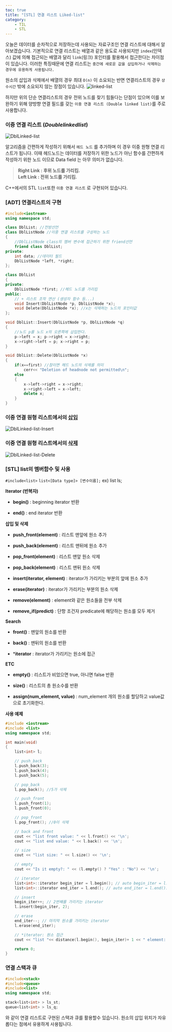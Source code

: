 ```yaml
---
toc: true
title: "[STL] 연결 리스트 Liked-list"
category: 
    - TIL
    - STL
---
```

오늘은 데이터를 순차적으로 저장하는데 사용되는 자료구조인 연결 리스트에 대해서 알아보겠습니다.
기본적으로 연결 리스트는 배열과 같은 용도로 사용되지만 `index`(인덱스) 값에 의해 접근되는 배열과 달리 `link`$($링크) 포인터를 활용해서 접근한다는 차이점이 있습니다. 이러한 특징때문에 연결 리스트는 `중간에 새로운 값을 삽입하거나 삭제하는 경우에 유용하게 사용됩니다.`

원소의 삽입과 삭제에서 배열의 경우 최대 `O(n)` 이 소요되는 반면 연결리스트의 경우 `상수시간` 밖에 소요되지 않는 장점이 있습니다.
![linked-list](/assets/images/linked-list.png "단순 연결 리스트")

하지만 위의 단순 연결리스트의 경우 전위 노드를 찾기 힘들다는 단점이 있으며 이를 보완하기 위해 양방향 연결 필드를 갖는 `이중 연결 리스트 (Double linked list)`를 주로 사용합니다.

### 이중 연결 리스트 $(Double linked list)$

![DblLinked-list](/assets/images/DblLinked-list.png "이중 연결 리스트")

알고리즘을 간편하게 작성하기 위해서 `헤드 노드` 를 추가하며 이 경우 이중 원형 연결 리스트가 됩니다. 이때 헤드노드는 데이터를 저장하기 위한 노드가 아닌 함수를 간편하게 작성하기 위한 노드 이므로 Data field 는 아무 의미가 없습니다.
> **Right Link : 후위 노드를 가리킴.**<br>
**Left Link : 전위 노드를 가리킴.**

C++에서의 STL `list`또한 `이중 연결 리스트` 로 구현되어 있습니다.

### [ADT] 연결리스트의 구현
``` cpp
#include<iostream>
using namespace std;

class DblList; //전방선언
class DblListNode //이중 연결 리스트를 구성하는 노드 
{
    //DblListNode class의 멤버 변수에 접근하기 위한 friend선언
    friend class DblList; 
private:
    int data; //데이터 필드
    DblListNode *left, *right;
};

class DblList
{
private:
    DblListNode *first; //헤드 노드를 가리킴
public:
    // + 리스트 조작 연산 (생성자 함수 등...)
    void Insert(DblListNode *p, DblListNode *x);
    void Delete(DblListNode *x); //x는 삭제하는 노드의 포인터값
};

void DblList::Insert(DblListNode *p, DblListNode *q)
{
    //노드 p를 노드 x의 오른쪽에 삽입한다.
    p->left = x; p->right = x->right;
    x->right->left = p; x->right = p;
}

void DblList::Delete(DblListNode *x)
{
    if(x==first) //참이면 헤드 노드의 삭제를 의미
        cerr<< "Deletion of headnode not permitted\n";
    else
    {
        x->left->right = x->right;
        x->right->left = x->left;
        delete x;
    }
}
```

### 이중 연결 원형 리스트에서의 <u>삽입</u>

![DblLinked-list-Insert](/assets/images/DblLinked-list-Insert.png "이중 연결 리스트 삽입")

### 이중 연결 원형 리스트에서의 <u>삭제</u>

![DblLinked-list-Delete](/assets/images/DblLinked-list-Delete.png "이중 연결 리스트 삭제")

### [STL] list의 멤버함수 및 사용
`#include<list>` 
`list<[Data type]> [변수이름];`
ex) list<int> ls;

**Iterator (반복자)**

- **begin()** : beginning iterator 반환

- **end()** : end iterator 반환

**삽입 및 삭제**

- **push_front(element)** : 리스트 맨앞에 원소 추가

- **push_back(element)** : 리스트 맨뒤에 원소 추가

- **pop_front(element)** : 리스트 맨앞 원소 삭제

- **pop_back(element)** : 리스트 맨뒤 원소 삭제

- **insert(iterator, element)** : iterator가 가리키는 부분의 앞에 원소 추가

- **erase(iterator)** : iterator가 가리키는 부분의 원소 삭제

- **remove(element)** : element와 같은 원소들을 전부 삭제

- **remove_if(predict)** : 단항 조건자 predicate에 해당하는 원소를 모두 제거

**Search**

- **front()** : 맨앞의 원소를 반환

- **back()** : 맨뒤의 원소를 반환

- ***iterator** : iterator가 가리키는 원소에 접근

**ETC**

-  **empty()** : 리스트가 비었으면 true, 아니면 false 반환

- **size()** : 리스트의 총 원소수를 반환

- **assign(num_element, value)** : num_element 개의 원소를 할당하고 value값으로 초기화한다.

**사용 예제**

``` cpp
#include <iostream>
#include <list>
using namespace std;

int main(void)
{
	list<int> l;

	// push_back
	l.push_back(3);
	l.push_back(4);
	l.push_back(5);

	// pop_back
	l.pop_back(); //5가 삭제

	// push_front
	l.push_front(1);
	l.push_front(0);

	// pop_front
	l.pop_front(); //0이 삭제

	// back and front
	cout << "list front value: " << l.front() << '\n';
	cout << "list end value: " << l.back() << '\n';

	// size
	cout << "list size: " << l.size() << '\n';

	// empty
	cout << "Is it empty?: " << (l.empty() ? "Yes" : "No") << '\n';

	// iterator
	list<int>::iterator begin_iter = l.begin(); // auto begin_iter = l.begin()도 가능
	list<int>::iterator end_iter = l.end(); // auto end_iter = l.end()도 가능

	// insert
	begin_iter++; // 2번째를 가리키는 iterator
	l.insert(begin_iter, 2);

	// erase
	end_iter--; // 마지막 원소를 가리키는 iterator
	l.erase(end_iter);

	// *iterator: 원소 접근
	cout << "list "<< distance(l.begin(), begin_iter)+ 1 << " element: " << *begin_iter << '\n';

	return 0;
}
```

### 연결 스택과 큐
``` cpp
#include<stack>
#include<queue>
#include<list>
using namespace std;

stack<list<int> > ls_st;
queue<list<int> > ls_q;
```
와 같이 연결 리스트로 구현된 스택과 큐를 활용할수 있습니다.
원소의 삽입 위치가 자유롭다는 점에서 유용하게 사용됩니다.

